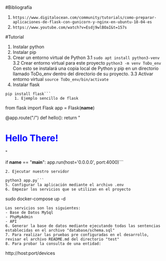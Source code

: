 #Bibliografía
1. ```https://www.digitalocean.com/community/tutorials/como-preparar-aplicaciones-de-flask-con-gunicorn-y-nginx-en-ubuntu-18-04-es```
2. ```https://www.youtube.com/watch?v=Esdj9wlBOaI&t=157s```


#Tutorial
1. Instalar python
2. Instalar pip
3. Crear un entorno virtual de Python
3.1 ```sudo apt install python3-venv```
3.2 Crear entorno virtual para este proyecto
```python3 -m venv ToDo_env```
Con esto se instalará una copia local de Python y pip en un directorio llamado ToDo_env dentro del directorio de su proyecto.
3.3 Activar entorno virtual
```source ToDo_env/bin/activate```
4. Instalar flask
```
pip install flask```
    1. Ejemplo sencillo de flask
```
from flask import Flask
app = Flask(__name__)

@app.route("/")
def hello():
    return "<h1 style='color:blue'>Hello There!</h1>"

if __name__ == "__main__":
    app.run(host='0.0.0.0', port:4000)```

    2. Ejecutar nuestro servidor
```
python3 app.py```
5. Configurar la aplicación mediante el archivo .env
6. Empezar los servicios que se utilizan en el proyecto
```
sudo docker-compose up -d
```
Los servicios son los siguientes:
- Base de Datos MySql
- PhpMyAdmin
- API
6. Generar la base de datos mediante ejecutando todas las sentencias establecidas en el archivo "database/schema.sql"
7. Para realizar las pruebas pre configuradas en el desarrollo, revisar el archivo README.md del directorio "test"
8. Para probar la consulta de una entidad:
```
http://host:port/devices
```